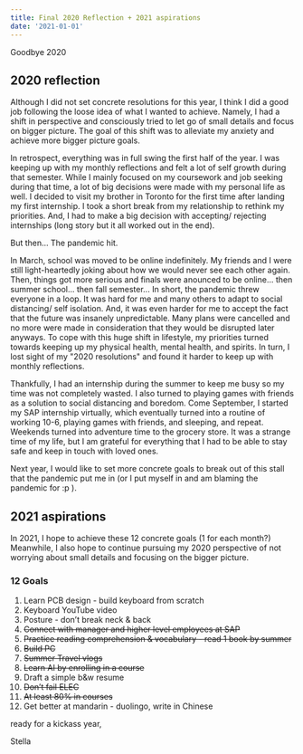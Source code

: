 ```yaml
---
title: Final 2020 Reflection + 2021 aspirations
date: '2021-01-01'
---
```


Goodbye 2020

## 2020 reflection

Although I did not set concrete resolutions for this year, I think I did a good job following the loose idea of what I wanted to achieve. Namely, I had a shift in perspective and consciously tried to let go of small details and focus on bigger picture. The goal of this shift was to alleviate my anxiety and achieve more bigger picture goals.

In retrospect, everything was in full swing the first half of the year. I was keeping up with my monthly reflections and felt a lot of self growth during that semester. While I mainly focused on my coursework and job seeking during that time, a lot of big decisions were made with my personal life as well. I decided to visit my brother in Toronto for the first time after landing my first internship. I took a short break from my relationship to rethink my priorities. And, I had to make a big decision with accepting/ rejecting internships (long story but it all worked out in the end).

But then... The pandemic hit.

In March, school was moved to be online indefinitely. My friends and I were still light-heartedly joking about how we would never see each other again. Then, things got more serious and finals were anounced to be online... then summer school... then fall semester... In short, the pandemic threw everyone in a loop. It was hard for me and many others to adapt to social distancing/ self isolation. And, it was even harder for me to accept the fact that the future was insanely unpredictable. Many plans were cancelled and no more were made in consideration that they would be disrupted later anyways. To cope with this huge shift in lifestyle, my priorities turned towards keeping up my physical health, mental health, and spirits. In turn, I lost sight of my "2020 resolutions" and found it harder to keep up with monthly reflections.

Thankfully, I had an internship during the summer to keep me busy so my time was not completely wasted. I also turned to playing games with friends as a solution to social distancing and boredom. Come September, I started my SAP internship virtually, which eventually turned into a routine of working 10-6, playing games with friends, and sleeping, and repeat. Weekends turned into adventure time to the grocery store. It was a strange time of my life, but I am grateful for everything that I had to be able to stay safe and keep in touch with loved ones.

Next year, I would like to set more concrete goals to break out of this stall that the pandemic put me in (or I put myself in and am blaming the pandemic for :p ).

## 2021 aspirations

In 2021, I hope to achieve these 12 concrete goals (1 for each month?) Meanwhile, I also hope to continue pursuing my 2020 perspective of not worrying about small details and focusing on the bigger picture.

### 12 Goals

1. Learn PCB design - build keyboard from scratch
2. Keyboard YouTube video
3. Posture - don’t break neck & back
4. <s>Connect with manager and higher level employees at SAP</s>
5. ~~Practice reading comprehension & vocabulary - read 1 book by summer~~
6. ~~Build PC~~
7. ~~Summer Travel vlogs~~
8. ~~Learn AI by enrolling in a course~~
9. Draft a simple b&w resume
10. ~~Don’t fail ELEC~~
11. ~~At least 80% in courses~~
12. Get better at mandarin - duolingo, write in Chinese

ready for a kickass year,

Stella
